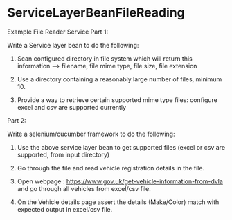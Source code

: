 # ServiceLayerBeanFileReading

Example File Reader Service
Part 1:

Write a Service layer bean to do the following:

1. Scan configured directory in file system which will return this information --> filename, file mime type, file size, file extension

2. Use a directory containing a reasonably large number of files, minimum 10.

3. Provide a way to retrieve certain supported mime type files: configure excel and csv are supported currently

Part 2:

Write a selenium/cucumber framework to do the following:

1. Use the above service layer bean to get supported files (excel or csv are supported, from input directory)

2. Go through the file and read vehicle registration details in the file.

3. Open webpage : https://www.gov.uk/get-vehicle-information-from-dvla and go through all vehicles from excel/csv file.

4. On the Vehicle details page assert the details (Make/Color) match with expected output in excel/csv file.
